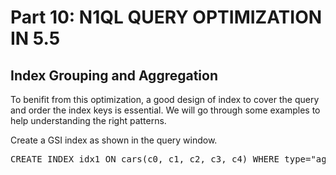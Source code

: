 # Part 10: N1QL QUERY OPTIMIZATION IN 5.5
  
## Index Grouping and Aggregation

To benifit from this optimization, a good design of index to cover the query and order the index keys is essential. 
We will go through some examples to help understanding the right patterns.

Create a GSI index as shown in the query window.

<pre id="example">
CREATE INDEX idx1 ON cars(c0, c1, c2, c3, c4) WHERE type="agg"
</pre>


